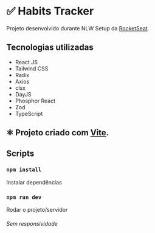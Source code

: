 # :white_check_mark: Habits Tracker 
Projeto desenvolvido durante NLW Setup da [RocketSeat](https://www.rocketseat.com.br).

## Tecnologias utilizadas
* React JS
* Tailwind CSS
* Radix
* Axios
* clsx
* DayJS
* Phosphor React
* Zod
* TypeScript

## :atom_symbol: Projeto criado com [Vite](https://vitejs.dev).

## Scripts

### `npm install`

Instalar dependências

### `npm run dev`

Rodar o projeto/servidor

###### Sem responsividade